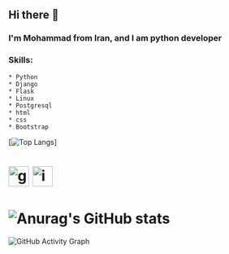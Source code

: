 ## Hi there 👋

### I'm Mohammad from Iran, and I am python developer

### Skills: 
	* Python
	* Django	
	* Flask
	* Linux
	* Postgresql
	* html
	* css
	* Bootstrap

[![Top Langs](https://github-readme-stats.vercel.app/api/top-langs/?username=Ayazadeh&layout=compact)]


# [<img src='https://cdn.jsdelivr.net/npm/simple-icons@3.0.1/icons/github.svg' alt='github' height='40'>](https://github.com/Ayazadeh) [<img src='https://cdn.jsdelivr.net/npm/simple-icons@3.0.1/icons/instagram.svg' alt='instagram' height='40'>](https://www.instagram.com/m.ayazadeh/)  



# ![Anurag's GitHub stats](https://github-readme-stats.vercel.app/api?username=Ayazadeh&show_icons=true&theme=merko)




![GitHub Activity Graph](https://activity-graph.herokuapp.com/graph?username=Ayazadeh&bg_color=black)  
